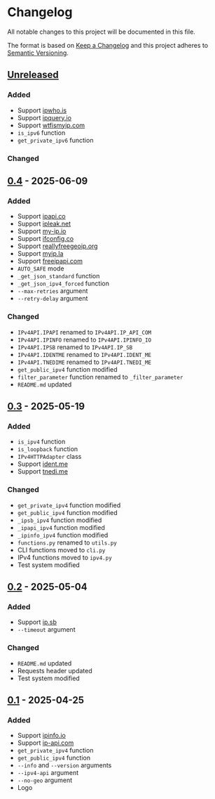 # Changelog
All notable changes to this project will be documented in this file.

The format is based on [Keep a Changelog](http://keepachangelog.com/en/1.0.0/)
and this project adheres to [Semantic Versioning](http://semver.org/spec/v2.0.0.html).

## [Unreleased]
### Added
- Support [ipwho.is](https://ipwho.is/)
- Support [ipquery.io](http://api.ipquery.io/?format=json)
- Support [wtfismyip.com](https://wtfismyip.com/json)
- `is_ipv6` function
- `get_private_ipv6` function
### Changed
## [0.4] - 2025-06-09
### Added
- Support [ipapi.co](https://ipapi.co/json/)
- Support [ipleak.net](https://ipleak.net/json/)
- Support [my-ip.io](https://www.my-ip.io/)
- Support [ifconfig.co](https://ifconfig.co/json)
- Support [reallyfreegeoip.org](https://reallyfreegeoip.org/json/)
- Support [myip.la](https://api.myip.la/en?json)
- Support [freeipapi.com](https://freeipapi.com/api/json/)
- `AUTO_SAFE` mode
- `_get_json_standard` function
- `_get_json_ipv4_forced` function
- `--max-retries` argument
- `--retry-delay` argument
### Changed
- `IPv4API.IPAPI` renamed to `IPv4API.IP_API_COM`
- `IPv4API.IPINFO` renamed to `IPv4API.IPINFO_IO`
- `IPv4API.IPSB` renamed to `IPv4API.IP_SB`
- `IPv4API.IDENTME` renamed to `IPv4API.IDENT_ME`
- `IPv4API.TNEDIME` renamed to `IPv4API.TNEDI_ME`
- `get_public_ipv4` function modified
- `filter_parameter` function renamed to `_filter_parameter`
- `README.md` updated
## [0.3] - 2025-05-19
### Added
- `is_ipv4` function
- `is_loopback` function
- `IPv4HTTPAdapter` class
- Support [ident.me](https://ident.me/json)
- Support [tnedi.me](https://tnedi.me/json)
### Changed
- `get_private_ipv4` function modified
- `get_public_ipv4` function modified
- `_ipsb_ipv4` function modified
- `_ipapi_ipv4` function modified
- `_ipinfo_ipv4` function modified
- `functions.py` renamed to `utils.py` 
- CLI functions moved to `cli.py`
- IPv4 functions moved to `ipv4.py`
- Test system modified
## [0.2] - 2025-05-04
### Added
- Support [ip.sb](https://api.ip.sb/geoip)
- `--timeout` argument
### Changed
- `README.md` updated
- Requests header updated
- Test system modified
## [0.1] - 2025-04-25
### Added
- Support [ipinfo.io](https://ipinfo.io)
- Support [ip-api.com](https://ip-api.com)
- `get_private_ipv4` function
- `get_public_ipv4` function
- `--info` and `--version` arguments
- `--ipv4-api` argument
- `--no-geo` argument
- Logo

[Unreleased]: https://github.com/openscilab/ipspot/compare/v0.4...dev
[0.4]: https://github.com/openscilab/ipspot/compare/v0.3...v0.4
[0.3]: https://github.com/openscilab/ipspot/compare/v0.2...v0.3
[0.2]: https://github.com/openscilab/ipspot/compare/v0.1...v0.2
[0.1]: https://github.com/openscilab/ipspot/compare/3216fb7...v0.1



